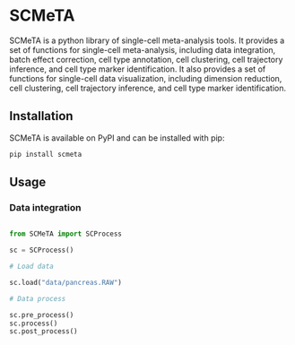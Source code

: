 # SCMeTA

SCMeTA is a python library of single-cell meta-analysis tools. It provides a set of functions for single-cell meta-analysis, including data integration, batch effect correction, cell type annotation, cell clustering, cell trajectory inference, and cell type marker identification. It also provides a set of functions for single-cell data visualization, including dimension reduction, cell clustering, cell trajectory inference, and cell type marker identification. 

## Installation

SCMeTA is available on PyPI and can be installed with pip:

```bash
pip install scmeta
```

## Usage

### Data integration

```python

from SCMeTA import SCProcess

sc = SCProcess()

# Load data

sc.load("data/pancreas.RAW")

# Data process

sc.pre_process()
sc.process()
sc.post_process()

```


